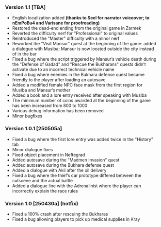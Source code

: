 ### Version 1.1 [TBA]

- English localization added **(thanks to Seel for narrator voiceover; to nEmPoBu4 and Varisane for proofreading)**
- Restored the dead-end ending from the original game in Zarmek
- Reverted the difficulty nerf for "Professional" to original values
- Reintroduced the "Master" difficulty with a minor nerf
- Reworked the "Visit Mansur" quest at the beginning of the game: added a dialogue with Musiba; Mansur is now located outside the city instead of in the bar
- Fixed a bug where the script triggered by Mansur’s vehicle death during the "Defense of Gadad" and "Rescue the Bukharans" quests didn’t activate due to an incorrect technical vehicle name
- Fixed a bug where enemies in the Bukhara defense quest became friendly to the player after loading an autosave
- Added a modified female NPC face mask from the first region for Musiba and Mansur’s mother
- Added a book and a lore entry received after speaking with Musiba
- The minimum number of coins awarded at the beginning of the game has been increased from 800 to 1000
- Various debug information has been removed
- Minor bugfixes

### Version 1.0.1 [250505a]

- Fixed a bug where the first lore entry was added twice in the "History" tab
- Minor dialogue fixes
- Fixed object placement in Neftegrad
- Added autosave during the "Madmen Invasion" quest
- Added autosave during the Bukhara defense quest
- Added a dialogue with Akil after the oil delivery
- Fixed a bug where the thief’s car prototype differed between the cutscene and the actual battle
- Added a dialogue line with the Adrenalinist where the player can incorrectly explain the race rules

### Version 1.0 [250430a] (hotfix)

- Fixed a 100% crash after rescuing the Bukharas
- Fixed a bug allowing players to pick up medical supplies in Kray
